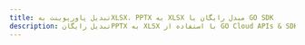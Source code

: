 ---title: تبدیل پاورپوینت بهXLSX، PPTX به XLSX مبدل رایگان یا GO SDKdescription: تبدیل رایگانPPTX به XLSX با استفاده از GO Cloud APIs & SDK. همچنین اسناد Microsoft PowerPoint را در Cloud ایجاد، ویرایش و رندر کنید.---